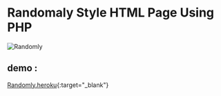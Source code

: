 # Randomaly Style HTML Page Using PHP

![Randomly](https://user-images.githubusercontent.com/42435299/163601759-a70ea0a5-a471-4033-9836-b81855172ccb.png)

## demo : 
[Randomly.heroku](https://randomstylewithphp.herokuapp.com/){:target="_blank"}
